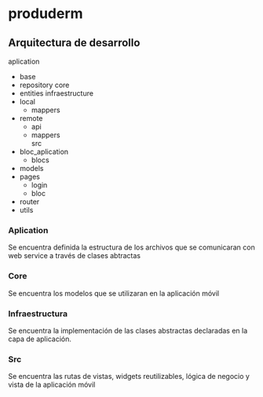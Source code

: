 # produderm

## Arquitectura de desarrollo
aplication
  - base
  - repository
core
  - entities
infraestructure
  - local
    - mappers
  - remote
    - api
    - mappers    
src
  - bloc_aplication
    - blocs
  - models
  - pages
    - login
     - bloc     
  - router
  - utils

### Aplication
Se encuentra definida la estructura de los archivos que se comunicaran con web service a través de clases abtractas
### Core
Se encuentra los modelos que se utilizaran en la aplicación móvil
### Infraestructura
Se encuentra la implementación de las clases abstractas declaradas en la capa de aplicación.
### Src
Se encuentra las rutas de vistas, widgets reutilizables, lógica de negocio y vista de la aplicación móvil

